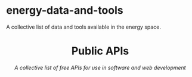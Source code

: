# energy-data-and-tools
A collective list of data and tools available in the energy space. 

<div align="center">
    <h1>Public APIs</h1>
    <i>A collective list of free APIs for use in software and web development</i>
</div>
